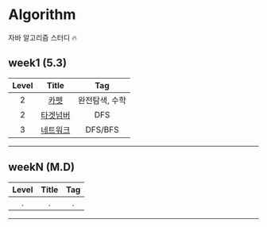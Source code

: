 # Algorithm
자바 알고리즘 스터디 🔥

## week1 (5.3)
| Level | Title    | Tag|
| :---:   | :---: | :---: |
| 2 | [카펫](https://school.programmers.co.kr/learn/courses/30/lessons/42842?language=java)   | 완전탐색, 수학  |
| 2 | [타겟넘버](https://school.programmers.co.kr/learn/courses/30/lessons/43165)| DFS |
| 3 | [네트워크](https://school.programmers.co.kr/learn/courses/30/lessons/43162) | DFS/BFS  |
---
## weekN (M.D)
| Level | Title    | Tag|
| :---:   | :---: | :---: |
| . | . | .  |
---


